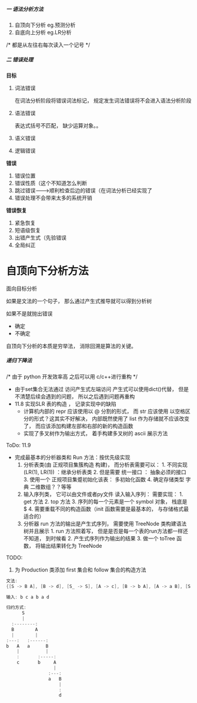 ##### 一 语法分析方法

1. 自顶向下分析  eg.预测分析
2. 自底向上分析  eg.LR分析

/* 都是从左往右每次读入一个记号 */

##### 二 错误处理

**目标**

1. 词法错误

   在词法分析阶段将错误词法标记， 规定发生词法错误将不会进入语法分析阶段

2. 语法错误

   表达式括号不匹配， 缺少运算对象。。

3. 语义错误
4. 逻辑错误

**错误**

1. 错误位置
2. 错误性质（这个不知道怎么判断
3. 跳过错误--->顺利检查后边的错误（在词法分析已经实现了
4. 错误处理不会带来太多的系统开销

**错误恢复**

1. 紧急恢复
2. 短语级恢复
3. 出错产生式（先验错误
4. 全局纠正

# 自顶向下分析方法

面向目标分析

如果是文法的一个句子， 那么通过产生式推导就可以得到分析树

如果不是就抛出错误

* 确定
* 不确定

自顶向下分析的本质是穷举法， 消除回溯是算法的关键。 

##### 递归下降法


/* 由于 python 开发效率高 之后可以用 c/c++进行重构  */


<!-- 代码 安排 如下 -->
* 由于set集合无法通过 访问产生式左端访问 产生式可以使用dict()代替， 但是不清楚后续会遇到的问题， 所以之后遇到问题再重构
* 11.8 实现SLR 表的构造 ， 记录实现中的缺陷
   * 计算机内部的 repr 应该使用以 @ 分割的形式， 而 str 应该使用 以空格区分的形式？这其实不好解决， 内部既然使用了 list 作为存储就不应该改变了， 而应该添加构建左部和右部的新的构造函数
   * 实现了多叉树作为输出方式， 着手构建多叉树的 ascii 展示方法


ToDo: 11.9
* 完成最基本的分析器类和 Run 方法：按优先级实现
   1. 分析表类(由 正规项目集簇构造 构建)， 而分析表需要可以：
            1. 不同实现(LR(1), LR(1)) ：继承分析表类
            2. 但是需要 统一接口 ： 抽象必须的接口
            3. 使用一个 正规项目集蹙初始化该表： 多初始化函数
            4. 确定存储类型 字典 二维数组？？等等
   2. 输入序列类， 它可以由文件或者py文件 读入输入序列： 需要实现：
            1. get 方法
            2. top 方法
            3. 序列的每一个元素是一个 symbol 对象， 栈底是 $
            4. 需要重载不同的构造函数（init 函数需要是最基本的， 与存储格式最适合的）
   3. 分析器 run 方法的输出是产生式序列， 需要使用 TreeNode 类构建语法树并且展示
            1. run 方法照着写， 但是是否是每一个表的run方法都一样还不知道， 到时候看
            2. 产生式序列作为输出的结果
            3. 做一个 toTree 函数， 将输出结果转化为 TreeNode


TODO:
1. 为 Production 类添加 first 集合和 follow 集合的构造方法

```c
文法: 
{[S -> B A], [B -> d], [S_ -> S], [A -> c], [B -> b A], [A -> a B], [S -> A B]}

输入: b c a b a d

归约方式:
      S              
      |              
  :--------:         
  B        A         
  |        |         
:---:   :------:     
b   A   a      B     
    |          |     
    :       :-----:  
    c       b     A  
                  |  
                :---:
                a   B
                    |
                    :
                    d
```